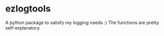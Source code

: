 # ezlogtools

A python package to satisfy my logging needs :)
The functions are pretty self-explanatory
